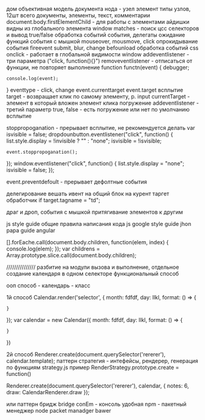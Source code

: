 дом объективная модель документа
нода - узел
элемент
типы узлов, 12шт всего
документы, элементы, текст, комментарии
document.body.firstElementChild - для работы с элементами
айдишки видны из глобального элемента window
matches - поиск цсс селекторов и вывод true/false
обработка событий
события, делегаты
ожидание функций
события с мышкой mouseover, mousmove, click
опрокидывание события fireevent
submit, blur, change
befounload
обработка событий css
onclick - работает в глобальной видимости window
addeventlistener - три параметра ("click, function(){}")
removeventlistener - отписаться от функции, не повторяет выполнение
function functn(event) {
	debugger;

	console.log(event);

}
eventtype - click, change
event.currenttarget
event.target
всплытие
target - возвращает клик по самому элементу, p. input
currentTarget - элемент в который вложен элемент клика
погружение addeventlistener - третий параметр true, false - есть погружение или нет
по умолчанию всплытие

stoppropoganation - прерывает всплытие, не рекомендуется делать
var isvisible = false;
dropdounbutton.eventlistener("click", function() {
	list.style.display = !invisible ? ""  : "none";
	isvisible = !isvisible;

	event.stoppropoganation();
});
window.eventlistener("click", function() {
	list.style.display = "none";
	isvisible = false;
});

event.preventdefoult - прерывает дефолтные события

делегирование
вешать ивент на общий блок
на курент таргет обработчик
if target.tagname = "td";

драг и дроп, события с мышкой
притягивание элементов к другим

js style guide
общие правила написания кода js
google style guide
jhon papa guide angular

[].forEache.call(document.body.children, function(elem, index) {
	console.log(elem);
});
var childrens = Array.prototype.slice.call(document.body.children);

///////////////
разбитие на модули вызова и выполнение, отдельное создание календаря в одном селекторе
функциональный способ

ооп способ -
календарь - класс

1й способ
Calendar.render('selector', {
	month: fdfdf,
	day: llkl,
	format: () => {

	}
});
var calendar = new Calendar({
		month: fdfdf,
	day: llkl,
	format: () => {

	}
})

2й способ
Renderer.create(document.querySelector('rererer'), calendar.template);
паттерн стратегия - интефейсы, рендерер, генерация по функциям
strategy.js
пример
RenderStrategy.prototype.create = function()

Renderer.create(document.querySelector('rererer'), calendar, {
	notes: 6,
	draw: CalendarRenderer.draw
});

или паттерн бридж bridge
conEm - консоль удобная
npm - пакетный менеджер node packet manadger
bawer
